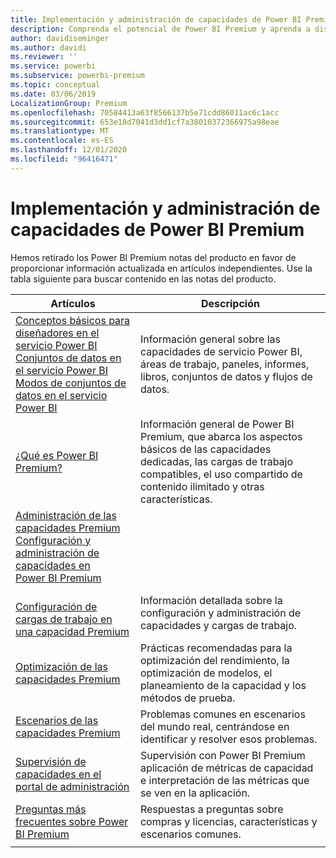 ```yaml
---
title: Implementación y administración de capacidades de Power BI Premium
description: Comprenda el potencial de Power BI Premium y aprenda a diseñar, implementar, supervisar y solucionar problemas de soluciones escalables.
author: davidiseminger
ms.author: davidi
ms.reviewer: ''
ms.service: powerbi
ms.subservice: powerbi-premium
ms.topic: conceptual
ms.date: 03/06/2019
LocalizationGroup: Premium
ms.openlocfilehash: 70584413a63f8566137b5e71cdd86011ac6c1acc
ms.sourcegitcommit: 653e18d7041d3dd1cf7a38010372366975a98eae
ms.translationtype: MT
ms.contentlocale: es-ES
ms.lasthandoff: 12/01/2020
ms.locfileid: "96416471"
---
```

# <a name="deploying-and-managing-power-bi-premium-capacities"></a>Implementación y administración de capacidades de Power BI Premium

Hemos retirado los Power BI Premium notas del producto en favor de proporcionar información actualizada en artículos independientes. Use la tabla siguiente para buscar contenido en las notas del producto. 

| Artículos | Descripción |
|-----|----|
| [Conceptos básicos para diseñadores en el servicio Power BI](../fundamentals/service-basic-concepts.md)</br>[Conjuntos de datos en el servicio Power BI](../connect-data/service-datasets-understand.md)</br>[Modos de conjuntos de datos en el servicio Power BI](../connect-data/service-dataset-modes-understand.md) | Información general sobre las capacidades de servicio Power BI, áreas de trabajo, paneles, informes, libros, conjuntos de datos y flujos de datos. |
| [¿Qué es Power BI Premium?](../admin/service-premium-what-is.md) | Información general de Power BI Premium, que abarca los aspectos básicos de las capacidades dedicadas, las cargas de trabajo compatibles, el uso compartido de contenido ilimitado y otras características.  |
| [Administración de las capacidades Premium](../admin/service-premium-capacity-manage.md)</br>[Configuración y administración de capacidades en Power BI Premium](../admin/service-admin-premium-manage.md)
</br>[Configuración de cargas de trabajo en una capacidad Premium](../admin/service-admin-premium-workloads.md) | Información detallada sobre la configuración y administración de capacidades y cargas de trabajo. |
| [Optimización de las capacidades Premium](../admin/service-premium-capacity-optimize.md) | Prácticas recomendadas para la optimización del rendimiento, la optimización de modelos, el planeamiento de la capacidad y los métodos de prueba. |
| [Escenarios de las capacidades Premium](../admin/service-premium-capacity-scenarios.md) | Problemas comunes en escenarios del mundo real, centrándose en identificar y resolver esos problemas. |
| [Supervisión de capacidades en el portal de administración](../admin/service-admin-premium-monitor-portal.md) | Supervisión con Power BI Premium aplicación de métricas de capacidad e interpretación de las métricas que se ven en la aplicación. |
| [Preguntas más frecuentes sobre Power BI Premium](../admin/service-premium-faq.md) | Respuestas a preguntas sobre compras y licencias, características y escenarios comunes. |
| | |
